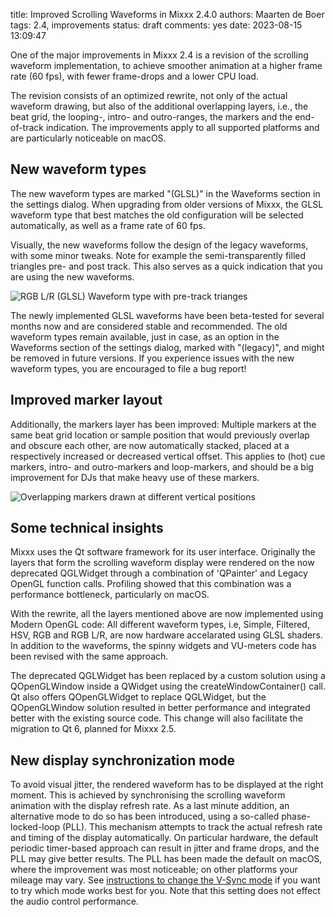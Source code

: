 title: Improved Scrolling Waveforms in Mixxx 2.4.0
authors: Maarten de Boer
tags: 2.4, improvements
status: draft
comments: yes
date: 2023-08-15 13:09:47

One of the major improvements in Mixxx 2.4 is a revision of the scrolling waveform implementation, to achieve smoother animation at a higher frame rate (60 fps), with fewer frame-drops and a lower CPU load.

The revision consists of an optimized rewrite, not only of the actual waveform drawing, but also of the additional overlapping layers, i.e., the beat grid, the looping-, intro- and outro-ranges, the markers and the end-of-track indication. The improvements apply to all supported platforms and are particularly noticeable on macOS.

## New waveform types

The new waveform types are marked "(GLSL)" in the Waveforms section in the settings dialog. When upgrading from older versions of Mixxx, the GLSL waveform type that best matches the old configuration will be selected automatically, as well as a frame rate of 60 fps.

Visually, the new waveforms follow the design of the legacy waveforms, with some minor tweaks. Note for example the semi-transparently filled triangles pre- and post track. This also serves as a quick indication that you are using the new waveforms.

![RGB L/R (GLSL) Waveform type with pre-track trianges]({static}/images/news/glsl-rgb-lr-waveform.png)

The newly implemented GLSL waveforms have been beta-tested for several months now and are considered stable and recommended. The old waveform types remain available, just in case, as an option in the Waveforms section of the settings dialog, marked with "(legacy)", and might be removed in future versions. If you experience issues with the new waveform types, you are encouraged to file a bug report!

## Improved marker layout

Additionally, the markers layer has been improved: Multiple markers at the same beat grid location or sample position that would previously overlap and obscure each other, are now automatically stacked, placed at a respectively increased or decreased vertical offset. This applies to (hot) cue markers, intro- and outro-markers and loop-markers, and should be a big improvement for DJs that make heavy use of these markers.

![Overlapping markers drawn at different vertical positions]({static}/images/news/overlapping-markers.png)

## Some technical insights

Mixxx uses the Qt software framework for its user interface. Originally the layers that form the scrolling waveform display were rendered on the now deprecated QGLWidget through a combination of 'QPainter' and Legacy OpenGL function calls. Profiling showed that this combination was a performance bottleneck, particularly on macOS.

With the rewrite, all the layers mentioned above are now implemented using Modern OpenGL code: All different waveform types, i.e, Simple, Filtered, HSV, RGB and RGB L/R, are now hardware accelarated using GLSL shaders. In addition to the waveforms, the spinny widgets and VU-meters code has been revised with the same approach.

The deprecated QGLWidget has been replaced by a custom solution using a QOpenGLWindow inside a QWidget using the createWindowContainer() call. Qt also offers QOpenGLWidget to replace QGLWidget, but the QOpenGLWindow solution resulted in better performance and integrated better with the existing source code. This change will also facilitate the migration to Qt 6, planned for Mixxx 2.5.

## New display synchronization mode

To avoid visual jitter, the rendered waveform has to be displayed at the right moment. This is achieved by synchronising the scrolling waveform animation with the display refresh rate. As a last minute addition, an alternative mode to do so has been introduced, using a so-called phase-locked-loop (PLL). This mechanism attempts to track the actual refresh rate and timing of the display automatically. On particular hardware, the default periodic timer-based approach can result in jitter and frame drops, and the PLL may give better results. The PLL has been made the default on macOS, where the improvement was most noticeable; on other platforms your mileage may vary. See [instructions to change the V-Sync mode](https://github.com/mixxxdj/mixxx/wiki/Changing-the-VSync-Mode-for-Scrolling-Waveforms) if you want to try which mode works best for you. Note that this setting does not effect the audio control performance.
